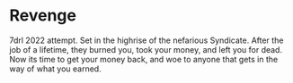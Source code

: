 # Revenge
7drl 2022 attempt. Set in the highrise of the nefarious Syndicate. After the job of a lifetime, they burned you, took your money, and left you for dead. Now its time to get your money back, and woe to anyone that gets in the way of what you earned.
